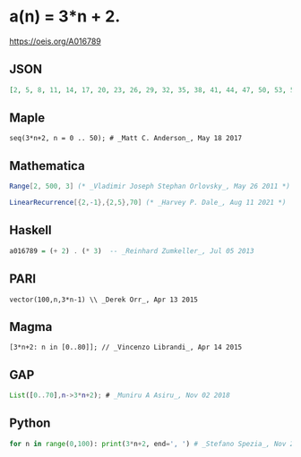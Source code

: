 # a\(n\) \= 3\*n \+ 2\.
https://oeis.org/A016789
## JSON
```JSON
[2, 5, 8, 11, 14, 17, 20, 23, 26, 29, 32, 35, 38, 41, 44, 47, 50, 53, 56, 59, 62, 65, 68, 71, 74, 77, 80, 83, 86, 89, 92, 95, 98, 101, 104, 107, 110, 113, 116, 119, 122, 125, 128, 131, 134, 137, 140, 143, 146, 149, 152, 155, 158, 161, 164, 167, 170, 173, 176, 179]
```
## Maple
```Maple
seq(3*n+2, n = 0 .. 50); # _Matt C. Anderson_, May 18 2017
```
## Mathematica
```Mathematica
Range[2, 500, 3] (* _Vladimir Joseph Stephan Orlovsky_, May 26 2011 *)
```
```Mathematica
LinearRecurrence[{2,-1},{2,5},70] (* _Harvey P. Dale_, Aug 11 2021 *)
```
## Haskell
```Haskell
a016789 = (+ 2) . (* 3)  -- _Reinhard Zumkeller_, Jul 05 2013
```
## PARI
```PARI
vector(100,n,3*n-1) \\ _Derek Orr_, Apr 13 2015
```
## Magma
```Magma
[3*n+2: n in [0..80]]; // _Vincenzo Librandi_, Apr 14 2015
```
## GAP
```GAP
List([0..70],n->3*n+2); # _Muniru A Asiru_, Nov 02 2018
```
## Python
```Python
for n in range(0,100): print(3*n+2, end=', ') # _Stefano Spezia_, Nov 21 2018
```

